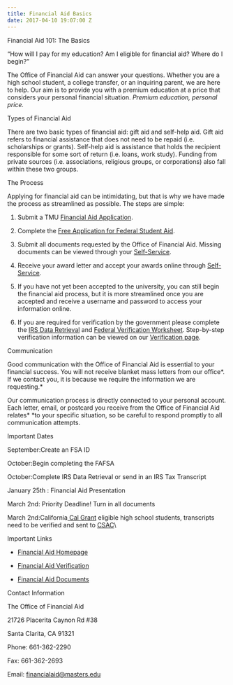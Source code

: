```yaml
---
title: Financial Aid Basics
date: 2017-04-10 19:07:00 Z
---
```


Financial Aid 101: The Basics

“How will I pay for my education? Am I eligible for financial aid? Where do I begin?”

The Office of Financial Aid can answer your questions. Whether you are a high school student, a college transfer, or an inquiring parent, we are here to help. Our aim is to provide you with a premium education at a price that considers your personal financial situation. *Premium education, personal price.*

Types of Financial Aid

There are two basic types of financial aid: gift aid and self-help aid. Gift aid refers to financial assistance that does not need to be repaid (i.e. scholarships or grants). Self-help aid is assistance that holds the recipient responsible for some sort of return (i.e. loans, work study). Funding from private sources (i.e. associations, religious groups, or corporations) also fall within these two groups.

The Process

Applying for financial aid can be intimidating, but that is why we have made the process as streamlined as possible. The steps are simple:

1. Submit a TMU [Financial Aid Application](http://www.masters.edu/media/868502/forms-application-faa.pdf "Forms- Application- FAA.pdf").

2. Complete the [Free Application for Federal Student Aid](http://www.fafsa.ed.gov/).

3. Submit all documents requested by the Office of Financial Aid. Missing documents can be viewed through your [Self-Service](https://portal.masters.edu/SelfService/Finances/FinancialAid.aspx).

4. Receive your award letter and accept your awards online through [Self-Service](https://www2.masters.edu/edit/StudentResources/FinAidAward.asp).

5. If you have not yet been accepted to the university, you can still begin the financial aid process, but it is more streamlined once you are accepted and receive a username and password to access your information online.

6. If you are required for verification by the government please complete the [IRS Data Retrieval](http://www.fafsa.ed.gov/) and [Federal Verification Worksheet](http://www.masters.edu/media/868376/forms-mi-fvw-2017-18.pdf "Forms- MI- FVW 2017-18.pdf"). Step-by-step verification information can be viewed on our [Verification page](http://www.masters.edu/undergrad/financial-aid/verification.aspx).

Communication

Good communication with the Office of Financial Aid is essential to your financial success. You will not receive blanket mass letters from our office*. If we contact you, it is because we require the information we are requesting.*

Our communication process is directly connected to your personal account. Each letter, email, or postcard you receive from the Office of Financial Aid relates* *to your specific situation, so be careful to respond promptly to all communication attempts.

Important Dates

September:Create an FSA ID

October:Begin completing the FAFSA

October:Complete IRS Data Retrieval or send in an IRS Tax Transcript

January 25th : Financial Aid Presentation

March 2nd: Priority Deadline! Turn in all documents

March 2nd:California[ Cal Grant](http://www.masters.edu/undergrad/financial-aid/generalundergraduateprogram/calgrant.aspx) eligible high school students, transcripts need to be verified and sent to [CSAC](http://www.csac.ca.gov/)\

Important Links

* [Financial Aid Homepage](http://www.masters.edu/financial-aid/)

* [Financial Aid Verification](http://www.masters.edu/financial-aid/verification/)

* [Financial Aid Documents](http://www.masters.edu/financial-aid/printableforms/)

Contact Information

The Office of Financial Aid

21726 Placerita Caynon Rd #38

Santa Clarita, CA 91321

Phone: 661-362-2290

Fax: 661-362-2693

Email: [financialaid@masters.edu](mailto:financialaid@masters.edu)